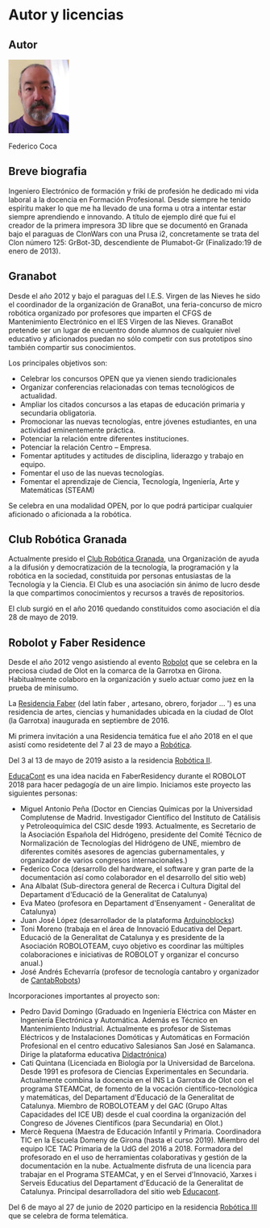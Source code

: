 # Autor y licencias

## Autor

![Foto de perfil](../img/YO.png)

Federico Coca

## Breve biografia

Ingeniero Electrónico de formación y friki de profesión he dedicado mi vida laboral a la docencia en Formación Profesional. Desde siempre he tenido espíritu maker lo que me ha llevado de una forma u otra a intentar estar siempre aprendiendo e innovando. A título de ejemplo diré que fui el creador de la primera impresora 3D libre que se documentó en Granada bajo el paraguas de ClonWars con una Prusa i2, concretamente se trata del Clon número 125: GrBot-3D, descendiente de Plumabot-Gr (Finalizado:19 de enero de 2013).

## Granabot

Desde el año 2012 y bajo el paraguas del I.E.S. Virgen de las Nieves he sido el coordinador de la organización de GranaBot, una feria-concurso de micro robótica organizado por profesores que imparten el CFGS de Mantenimiento Electrónico en el IES Virgen de las Nieves. GranaBot pretende ser un lugar de encuentro donde alumnos de cualquier nivel educativo y aficionados puedan no sólo competir con sus prototipos sino también compartir sus conocimientos.

Los principales objetivos son:

- Celebrar los concursos OPEN que ya vienen siendo tradicionales
- Organizar conferencias relacionadas con temas tecnológicos de actualidad.
- Ampliar los citados concursos a las etapas de educación primaria y secundaria obligatoria.
- Promocionar las nuevas tecnologías, entre jóvenes estudiantes, en una actividad eminentemente práctica.
- Potenciar la relación entre diferentes instituciones.
- Potenciar la relación Centro – Empresa.
- Fomentar aptitudes y actitudes de disciplina, liderazgo y trabajo en equipo.
- Fomentar el uso de las nuevas tecnologías.
- Fomentar el aprendizaje de Ciencia, Tecnología, Ingeniería, Arte y Matemáticas (STEAM)

Se celebra en una modalidad OPEN, por lo que podrá participar cualquier aficionado o aficionada a la robótica.

## Club Robótica Granada

Actualmente presido el [Club Robótica Granada](https://clubroboticagranada.github.io/), una Organización de ayuda a la difusión y democratización de la tecnología, la programación y la robótica en la sociedad, constituida por personas entusiastas de la Tecnología y la Ciencia. El Club es una asociación sin ánimo de lucro desde la que compartimos conocimientos y recursos a través de repositorios.

El club surgió en el año 2016 quedando constituidos como asociación el día 28 de mayo de 2019.

## Robolot y Faber Residence

Desde el año 2012 vengo asistiendo al evento [Robolot](http://www.robolot.org/) que se celebra en la preciosa ciudad de Olot en la comarca de la Garrotxa en Girona. Habitualmente colaboro en la organización y suelo actuar como juez en la prueba de minisumo.

La [Residencia Faber](https://faberllull.cat/ca/que-es-faber/) (del latín faber , artesano, obrero, forjador ... ')  es una residencia de artes, ciencias y humanidades ubicada en la ciudad de Olot (la Garrotxa) inaugurada en septiembre de 2016.

Mi primera invitación a una Residencia temática fue el año 2018 en el que asistí como residetente del 7 al 23 de mayo a [Robótica](https://faberllull.cat/ca/residencies/robotica/). 

Del 3 al 13 de mayo de 2019 asisto a la residencia [Robótica II](https://faberllull.cat/ca/residencies-18-19/robotica-ii/). 

[EducaCont](educacont.org) es una idea nacida en FaberResidency durante el ROBOLOT 2018 para hacer pedagogía de un aire limpio. Iniciamos este proyecto las siguientes personas:

* Miguel Antonio Peña (Doctor en Ciencias Químicas por la Universidad Complutense de Madrid. Investigador Científico del Instituto de Catálisis y Petroleoquímica del CSIC desde 1993. Actualmente, es Secretario de la Asociación Española del Hidrógeno, presidente del Comité Técnico de Normalización de Tecnologías del Hidrógeno de UNE, miembro de diferentes comités asesores de agencias gubernamentales, y organizador de varios congresos internacionales.)
* Federico Coca (desarrollo del hardware, el software y gran parte de la documentación así como colaborador en el desarrollo del sitio web)
* Ana Albalat (Sub-directora general de Recerca i Cultura Digital del Departament d'Educació de la Generalitat de Catalunya)
* Eva Mateo (profesora en Departament d'Ensenyament - Generalitat de Catalunya)
* Juan José López (desarrollador de la plataforma [Arduinoblocks](http://www.arduinoblocks.com/))
* Toni Moreno (trabaja en el área de Innovació Educativa del Depart. Educació de la Generalitat de Catalunya y es presidente de la Asociación ROBOLOTEAM, cuyo objetivo es coordinar las múltiples colaboraciones e iniciativas de ROBOLOT y organizar el concurso anual.)
* José Andrés Echevarría (profesor de tecnología cantabro y organizador de [CantabRobots](http://www.cantabrobots.es/))

Incorporaciones importantes al proyecto son:

* Pedro David Domingo (Graduado en Ingeniería Eléctrica con Máster en Ingeniería Electrónica y Automática. Además es Técnico en Mantenimiento Industrial. Actualmente es profesor de Sistemas Eléctricos y de Instalaciones Domóticas y Automáticas en Formación Profesional en el centro educativo Salesianos San José en Salamanca. Dirige la plataforma educativa [Didactrónica](https://didactronica.com/))
* Cati Quintana (Licenciada en Biología por la Universidad de Barcelona. Desde 1991 es profesora de Ciencias Experimentales en Secundaria. Actualmente combina la docencia en el INS La Garrotxa de Olot con el programa STEAMCat, de fomento de la vocación científico-tecnológica y matemáticas, del Departament d'Educació de la Generalitat de Catalunya. Miembro de ROBOLOTEAM y del GAC (Grupo Altas Capacidades del ICE UB) desde el cual coordina la organización del Congreso de Jóvenes Científicos (para Secundaria) en Olot.)
* Mercè Requena (Maestra de Educación Infantil y Primaria. Coordinadora TIC en la Escuela Domeny de Girona (hasta el curso 2019). Miembro del equipo ICE TAC Primaria de la UdG del 2016 a 2018. Formadora del profesorado en el uso de herramientas colaborativas y gestión de la documentación en la nube. Actualmente disfruta de una licencia para trabajar en el Programa STEAMCat, y en el Servei d'Innovació, Xarxes i Serveis Educatius del Departament d'Educació de la Generalitat de Catalunya. Principal desarrolladora del sitio web [Educacont](educacont.org).

Del 6 de mayo al 27 de junio de 2020 participo en la residencia [Robótica III](https://faberllull.cat/ca/residencies/residencies-19-20/robotica-iii/) que se celebra de forma telemática.

